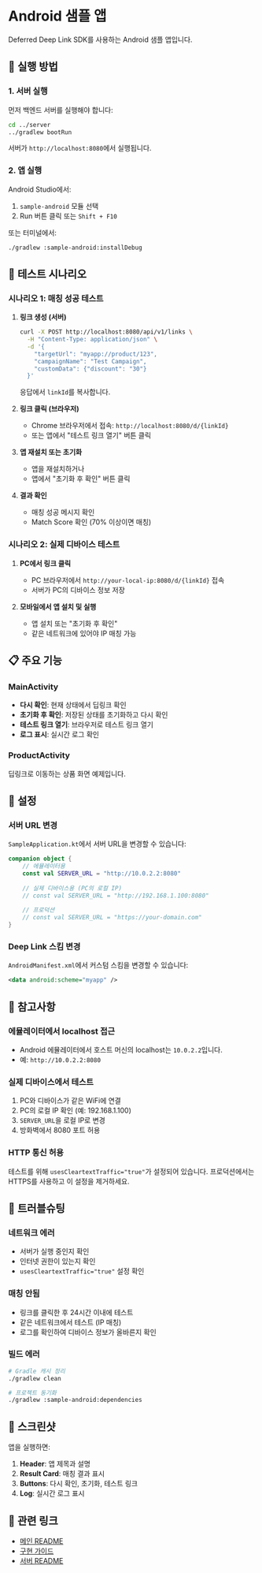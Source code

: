 # Android 샘플 앱

Deferred Deep Link SDK를 사용하는 Android 샘플 앱입니다.

## 📱 실행 방법

### 1. 서버 실행

먼저 백엔드 서버를 실행해야 합니다:

```bash
cd ../server
../gradlew bootRun
```

서버가 `http://localhost:8080`에서 실행됩니다.

### 2. 앱 실행

Android Studio에서:
1. `sample-android` 모듈 선택
2. Run 버튼 클릭 또는 `Shift + F10`

또는 터미널에서:
```bash
./gradlew :sample-android:installDebug
```

## 🧪 테스트 시나리오

### 시나리오 1: 매칭 성공 테스트

1. **링크 생성 (서버)**
   ```bash
   curl -X POST http://localhost:8080/api/v1/links \
     -H "Content-Type: application/json" \
     -d '{
       "targetUrl": "myapp://product/123",
       "campaignName": "Test Campaign",
       "customData": {"discount": "30"}
     }'
   ```
   
   응답에서 `linkId`를 복사합니다.

2. **링크 클릭 (브라우저)**
   - Chrome 브라우저에서 접속: `http://localhost:8080/d/{linkId}`
   - 또는 앱에서 "테스트 링크 열기" 버튼 클릭

3. **앱 재설치 또는 초기화**
   - 앱을 재설치하거나
   - 앱에서 "초기화 후 확인" 버튼 클릭

4. **결과 확인**
   - 매칭 성공 메시지 확인
   - Match Score 확인 (70% 이상이면 매칭)

### 시나리오 2: 실제 디바이스 테스트

1. **PC에서 링크 클릭**
   - PC 브라우저에서 `http://your-local-ip:8080/d/{linkId}` 접속
   - 서버가 PC의 디바이스 정보 저장

2. **모바일에서 앱 설치 및 실행**
   - 앱 설치 또는 "초기화 후 확인"
   - 같은 네트워크에 있어야 IP 매칭 가능

## 📋 주요 기능

### MainActivity

- **다시 확인**: 현재 상태에서 딥링크 확인
- **초기화 후 확인**: 저장된 상태를 초기화하고 다시 확인
- **테스트 링크 열기**: 브라우저로 테스트 링크 열기
- **로그 표시**: 실시간 로그 확인

### ProductActivity

딥링크로 이동하는 상품 화면 예제입니다.

## 🔧 설정

### 서버 URL 변경

`SampleApplication.kt`에서 서버 URL을 변경할 수 있습니다:

```kotlin
companion object {
    // 에뮬레이터용
    const val SERVER_URL = "http://10.0.2.2:8080"
    
    // 실제 디바이스용 (PC의 로컬 IP)
    // const val SERVER_URL = "http://192.168.1.100:8080"
    
    // 프로덕션
    // const val SERVER_URL = "https://your-domain.com"
}
```

### Deep Link 스킴 변경

`AndroidManifest.xml`에서 커스텀 스킴을 변경할 수 있습니다:

```xml
<data android:scheme="myapp" />
```

## 📝 참고사항

### 에뮬레이터에서 localhost 접근

- Android 에뮬레이터에서 호스트 머신의 localhost는 `10.0.2.2`입니다.
- 예: `http://10.0.2.2:8080`

### 실제 디바이스에서 테스트

1. PC와 디바이스가 같은 WiFi에 연결
2. PC의 로컬 IP 확인 (예: 192.168.1.100)
3. `SERVER_URL`을 로컬 IP로 변경
4. 방화벽에서 8080 포트 허용

### HTTP 통신 허용

테스트를 위해 `usesCleartextTraffic="true"`가 설정되어 있습니다.
프로덕션에서는 HTTPS를 사용하고 이 설정을 제거하세요.

## 🐛 트러블슈팅

### 네트워크 에러

- 서버가 실행 중인지 확인
- 인터넷 권한이 있는지 확인
- `usesCleartextTraffic="true"` 설정 확인

### 매칭 안됨

- 링크를 클릭한 후 24시간 이내에 테스트
- 같은 네트워크에서 테스트 (IP 매칭)
- 로그를 확인하여 디바이스 정보가 올바른지 확인

### 빌드 에러

```bash
# Gradle 캐시 정리
./gradlew clean

# 프로젝트 동기화
./gradlew :sample-android:dependencies
```

## 📸 스크린샷

앱을 실행하면:
1. **Header**: 앱 제목과 설명
2. **Result Card**: 매칭 결과 표시
3. **Buttons**: 다시 확인, 초기화, 테스트 링크
4. **Log**: 실시간 로그 표시

## 🔗 관련 링크

- [메인 README](../README.md)
- [구현 가이드](../IMPLEMENTATION_GUIDE.md)
- [서버 README](../server/README.md)


